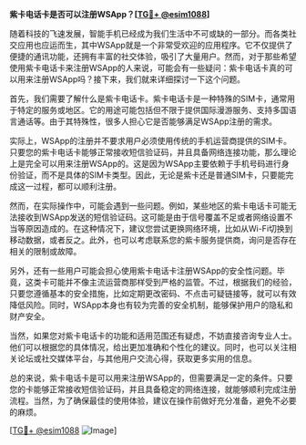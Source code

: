 **紫卡电话卡是否可以注册WSApp？[[TG💪+ @esim1088](https://t.me/s/esim1088)]**

随着科技的飞速发展，智能手机已经成为我们生活中不可或缺的一部分。而各类社交应用也应运而生，其中WSApp就是一个非常受欢迎的应用程序。它不仅提供了便捷的通讯功能，还拥有丰富的社交体验，吸引了大量用户。然而，对于那些希望使用紫卡电话卡来注册WSApp的人来说，可能会有一些疑问：紫卡电话卡真的可以用来注册WSApp吗？接下来，我们就来详细探讨一下这个问题。

首先，我们需要了解什么是紫卡电话卡。紫卡电话卡是一种特殊的SIM卡，通常用于特定的服务或地区。它的用途可能包括但不限于提供国际漫游服务、支持多国语言通话等。由于其特殊性，很多人担心它是否能够满足WSApp注册的需求。

实际上，WSApp的注册并不要求用户必须使用传统的手机运营商提供的SIM卡。只要您的紫卡电话卡能够正常接收短信验证码，并且具备网络连接功能，那么理论上是完全可以用来注册WSApp的。这是因为WSApp主要依赖于手机号码进行身份验证，而不是具体的SIM卡类型。因此，无论是紫卡还是普通SIM卡，只要能完成这一过程，都可以顺利注册。

然而，在实际操作中，可能会遇到一些问题。例如，某些地区的紫卡电话卡可能无法接收到WSApp发送的短信验证码。这可能是由于信号覆盖不足或者网络设置不当等原因造成的。在这种情况下，建议您尝试更换网络环境，比如从Wi-Fi切换到移动数据，或者反之。此外，也可以考虑联系您的紫卡服务提供商，询问是否存在相关的限制或故障。

另外，还有一些用户可能会担心使用紫卡电话卡注册WSApp的安全性问题。毕竟，这类卡可能并不像主流运营商那样受到严格的监管。不过，根据我们的经验，只要您遵循基本的安全措施，比如定期更改密码、不点击可疑链接等，就可以有效降低风险。同时，WSApp本身也有较为完善的安全机制，能够保护用户的隐私和财产安全。

当然，如果您对紫卡电话卡的功能和适用范围还有疑虑，不妨直接咨询专业人士。他们可以根据您的具体情况，给出更加准确和个性化的建议。同时，也可以关注相关论坛或社交媒体平台，与其他用户交流心得，获取更多实用的信息。

总的来说，紫卡电话卡是可以用来注册WSApp的，但需要满足一定的条件。只要您的卡能够正常接收短信验证码，并且具备稳定的网络连接，就能够顺利完成注册流程。当然，为了确保最佳的使用体验，建议在操作前做好充分准备，避免不必要的麻烦。

[[TG💪+ @esim1088](https://t.me/s/esim1088) ![Image](https://i.postimg.cc/4NQfJmqS/Snipaste-2025-05-13-00-14-12.png)]